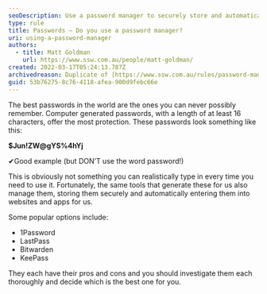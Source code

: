 ```yaml
---
seoDescription: Use a password manager to securely store and automatically enter complex passwords across all devices and platforms.
type: rule
title: Passwords – Do you use a password manager?
uri: using-a-password-manager
authors:
  - title: Matt Goldman
    url: https://www.ssw.com.au/people/matt-goldman/
created: 2022-03-17T05:24:13.787Z
archivedreason: Duplicate of [https://www.ssw.com.au/rules/password-manager](/rules/password-manager)
guid: 53b76275-8c76-4118-afea-900d9febc66e
---
```


The best passwords in the world are the ones you can never possibly remember. Computer generated passwords, with a length of at least 16 characters, offer the most protection. These passwords look something like this:

**$Jun!ZW@gYS%4hYj**

✔Good example (but DON’T use the word password!)

<!--endintro-->

This is obviously not something you can realistically type in every time you need to use it. Fortunately, the same tools that generate these for us also manage them, storing them securely and automatically entering them into websites and apps for us.

Some popular options include:

- 1Password
- LastPass
- Bitwarden
- KeePass

They each have their pros and cons and you should investigate them each thoroughly and decide which is the best one for you.
